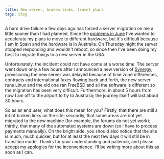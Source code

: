```yaml
---
title: New server, broken links, travel plans
tags: blog
---
```


A hard drive failure a few days ago has forced a server migration on me a little sooner than I had planned. Since the [problems in June](http://typechecked.net/a/news/archives/2005/06/synergy_and_syn.php) I've wanted to accelerate my plans to move to different hardware, but it's difficult because I am in Spain and the hardware is in Australia. On Thursday night the server stopped responding and wouldn't reboot, so since then I've been doing my best to migrate things to a new server in the USA.

Unfortunately, the incident could not have come at a worse time. The server went down only a few hours after I announced a new version of [Synergy](http://typechecked.net/a/products/synergy-classic/), provisioning the new server was delayed because of time zone differences, contracts and international faxes flowing back and forth, the new server runs Linux and the old one ran FreeBSD and all the software is different so the migration has been very difficult. Furthermore, in about 5 hours from now I am off to the airport to fly to Australia; the journey itself will last about 30 hours.

So as an end user, what does this mean for you? Firstly, that there are still a lot of broken links on the site; secondly, that some areas are not yet migrated to the new machine (for example, the forums do not yet work); thirdly, that many of the automated systems are down (so I have to process payments manually). On the bright side, you should also notice that the site is much, much quicker, but for at least the next few days it will still be in transition mode. Thanks for your understanding and patience, and please accept my apologies for the inconvenience. I'll be writing more about this as soon as I can.
